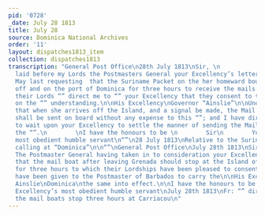 ```yaml
---
pid: '0728'
_date: July 28 1813
title: July 28
source: Dominica National Archives
order: '11'
layout: dispatches1813_item
collection: dispatches1813
transcription: "General Post Office\n28th July 1813\nSir, \n                Having
  laid before my Lords the Postmasters General your Excellency’s letter of the 22nd
  May last requesting  that the Suriname Packet on the her homeward bound “” may lay
  off and on the port of Dominica for three hours to receive the mails for Europe;
  their Lords “” direct me to “” your Excellency that they consent to the arrangement
  on the “” understanding.\n\nHis Excellency\nGovernor “Ainslie”\n\nUnderstanding
  that when she arrives off the Island, and a signal be made, the Mail and dispatches
  shall be sent on board without any expense to this “”; and I have directed the Postmaster
  to wait upon your Excellency to settle the manner of sending the Mails on board
  the “”.\n        \nI have the honours to be \n        Sir\n        Your Excellency’s
  most obedient humble servant\n“”\n28 July 1813\nRelative to the Suriname Packets
  calling at “Dominica”\n\n“”\nGeneral Post Office\nJuly 28th 1813\nSir\n\tMy Lords
  The Postmaster General having taken in to consideration your Excellency’s proposition
  that the mail boat after leaving Grenada should stop at the Island of Carriacou
  for three hours to which their Lordships have been pleased to consent and direction
  have been given to the Postmaster of Barbados to carry the\n\nHis Excellency\nGovernor
  Ainslie\nDominica\nthe same into effect.\n\nI have the honours to be \n\tSir\n\tYour
  Excellency’s most obedient humble servant\nJuly 28th 1813\nFr: “” directing that
  the mail boats stop three hours at Carriacou\n"
---
```

